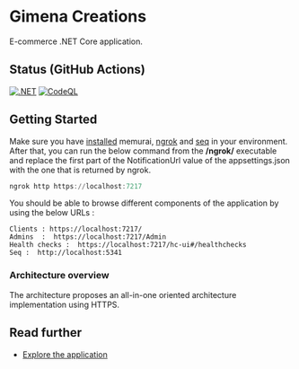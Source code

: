 # Gimena Creations

E-commerce .NET Core application.

## Status (GitHub Actions)

[![.NET](https://github.com/gabriel-rodriguezcastellini/gimenaCreations/actions/workflows/dotnet.yml/badge.svg)](https://github.com/gabriel-rodriguezcastellini/gimenaCreations/actions/workflows/dotnet.yml) [![CodeQL](https://github.com/gabriel-rodriguezcastellini/urlShortener/actions/workflows/codeql.yml/badge.svg?branch=main)](https://github.com/gabriel-rodriguezcastellini/urlShortener/actions/workflows/codeql.yml)

## Getting Started

Make sure you have [installed](https://www.memurai.com/) memurai, [ngrok](https://ngrok.com/) and [seq](https://datalust.co/) in your environment. After that, you can run the below command from the **/ngrok/** executable and replace the first part of the NotificationUrl value of the appsettings.json with the one that is returned by ngrok.

```powershell
ngrok http https://localhost:7217
```

You should be able to browse different components of the application by using the below URLs :

```
Clients : https://localhost:7217/
Admins  :  https://localhost:7217/Admin
Health checks :  https://localhost:7217/hc-ui#/healthchecks
Seq :  http://localhost:5341
```

### Architecture overview

The architecture proposes an all-in-one oriented architecture implementation using HTTPS.

## Read further

- [Explore the application](https://github.com/gabriel-rodriguezcastellini/gimenaCreations/wiki)
